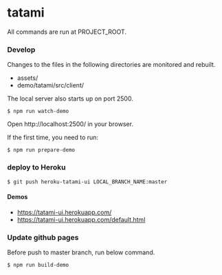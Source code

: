# tatami

All commands are run at PROJECT_ROOT.

### Develop
Changes to the files in the following directories are monitored and rebuilt.
- assets/
- demo/tatami/src/client/

The local server also starts up on port 2500.

```
$ npm run watch-demo
```

Open http://localhost:2500/ in your browser.

If the first time, you need to run:
```
$ npm run prepare-demo
```

### deploy to Heroku
```
$ git push heroku-tatami-ui LOCAL_BRANCH_NAME:master
```

#### Demos
- https://tatami-ui.herokuapp.com/
- https://tatami-ui.herokuapp.com/default.html

### Update github pages
Before push to master branch, run below command.
```
$ npm run build-demo
```
